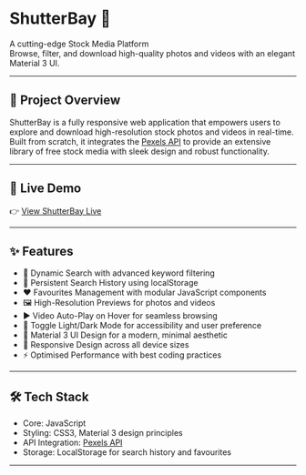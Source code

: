 # ShutterBay 📸

A cutting-edge Stock Media Platform  
Browse, filter, and download high-quality photos and videos with an elegant Material 3 UI.

---

## 🚀 Project Overview

ShutterBay is a fully responsive web application that empowers users to explore and download high-resolution stock photos and videos in real-time. Built from scratch, it integrates the [Pexels API](https://www.pexels.com/api/) to provide an extensive library of free stock media with sleek design and robust functionality.

---

## 🔗 Live Demo

👉 [View ShutterBay Live](https://sunnyalgo.github.io/ShutterBay/)

---

## ✨ Features

- 🔎 Dynamic Search with advanced keyword filtering
- 📝 Persistent Search History using localStorage
- ❤️ Favourites Management with modular JavaScript components
- 🖼 High-Resolution Previews for photos and videos
- ▶️ Video Auto-Play on Hover for seamless browsing
- 🌙 Toggle Light/Dark Mode for accessibility and user preference
- 🎨 Material 3 UI Design for a modern, minimal aesthetic
- 📱 Responsive Design across all device sizes
- ⚡️ Optimised Performance with best coding practices

---

## 🛠 Tech Stack

- Core: JavaScript
- Styling: CSS3, Material 3 design principles
- API Integration: [Pexels API](https://www.pexels.com/api/)
- Storage: LocalStorage for search history and favourites

---
